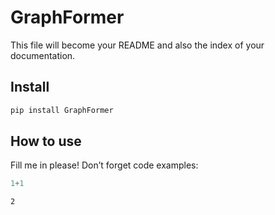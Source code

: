 # GraphFormer


<!-- WARNING: THIS FILE WAS AUTOGENERATED! DO NOT EDIT! -->

This file will become your README and also the index of your
documentation.

## Install

``` sh
pip install GraphFormer
```

## How to use

Fill me in please! Don’t forget code examples:

``` python
1+1
```

    2

